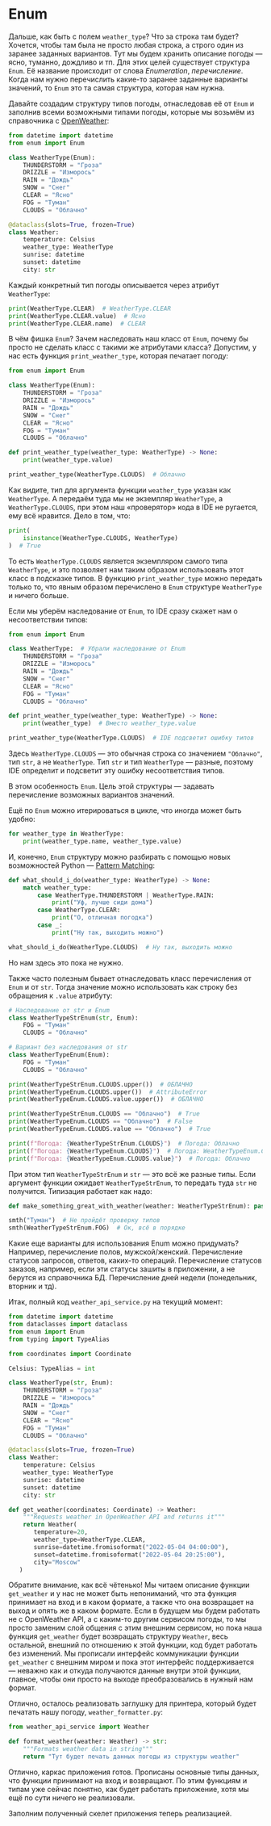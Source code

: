 # Enum

Дальше, как быть с полем `weather_type`? Что за строка там будет? Хочется, чтобы там была не просто любая строка, а строго один из заранее заданных вариантов. Тут мы будем хранить описание погоды — ясно, туманно, дождливо и тп. Для этих целей существует структура `Enum`. Её название происходит от слова *Enumeration*, *перечисление*. Когда нам нужно перечислить какие-то заранее заданные варианты значений, то `Enum` это та самая структура, которая нам нужна.

Давайте создадим структуру типов погоды, отнаследовав её от `Enum` и заполнив всеми возможными типами погоды, которые мы возьмём из справочника с [OpenWeather](https://openweathermap.org/weather-conditions#Weather-Condition-Codes-2):

```python
from datetime import datetime
from enum import Enum

class WeatherType(Enum):
    THUNDERSTORM = "Гроза"
    DRIZZLE = "Изморось"
    RAIN = "Дождь"
    SNOW = "Снег"
    CLEAR = "Ясно"
    FOG = "Туман"
    CLOUDS = "Облачно"

@dataclass(slots=True, frozen=True)
class Weather:
    temperature: Celsius
    weather_type: WeatherType
    sunrise: datetime
    sunset: datetime
    city: str
```

Каждый конкретный тип погоды описывается через атрибут `WeatherType`:

```python
print(WeatherType.CLEAR)  # WeatherType.CLEAR
print(WeatherType.CLEAR.value)  # Ясно
print(WeatherType.CLEAR.name)  # CLEAR
```

В чём фишка `Enum`? Зачем наследовать наш класс от `Enum`, почему бы просто не сделать класс с такими же атрибутами класса? Допустим, у нас есть функция `print_weather_type`, которая печатает погоду:

```python
from enum import Enum

class WeatherType(Enum):
    THUNDERSTORM = "Гроза"
    DRIZZLE = "Изморось"
    RAIN = "Дождь"
    SNOW = "Снег"
    CLEAR = "Ясно"
    FOG = "Туман"
    CLOUDS = "Облачно"

def print_weather_type(weather_type: WeatherType) -> None:
    print(weather_type.value)

print_weather_type(WeatherType.CLOUDS)  # Облачно
```

Как видите, тип для аргумента функции `weather_type` указан как `WeatherType`. А передаём туда мы не экземпляр `WeatherType`, а `WeatherType.CLOUDS`, при этом наш «проверятор» кода в IDE не ругается, ему всё нравится. Дело в том, что:

```python
print(
    isinstance(WeatherType.CLOUDS, WeatherType)
)  # True
```

То есть `WeatherType.CLOUDS` является экземпляром самого типа `WeatherType`, и это позволяет нам таким образом использовать этот класс в подсказке типов. В функцию `print_weather_type` можно передать только то, что явным образом перечислено в `Enum` структуре `WeatherType` и ничего больше.

Если мы уберём наследование от `Enum`, то IDE сразу скажет нам о несоответствии типов:

```python
from enum import Enum

class WeatherType:  # Убрали наследование от Enum 
    THUNDERSTORM = "Гроза"
    DRIZZLE = "Изморось"
    RAIN = "Дождь"
    SNOW = "Снег"
    CLEAR = "Ясно"
    FOG = "Туман"
    CLOUDS = "Облачно"

def print_weather_type(weather_type: WeatherType) -> None:
    print(weather_type)  # Вместо weather_type.value 

print_weather_type(WeatherType.CLOUDS)  # IDE подсветит ошибку типов
```

Здесь `WeatherType.CLOUDS` — это обычная строка со значением `"Облачно"`, тип `str`, а не `WeatherType`. Тип `str` и тип `WeatherType` — разные, поэтому IDE определит и подсветит эту ошибку несоответствия типов.

В этом особенность `Enum`. Цель этой структуры — задавать перечисление возможных вариантов значений.

Ещё по `Enum` можно итерироваться в цикле, что иногда может быть удобно:

```python
for weather_type in WeatherType:
    print(weather_type.name, weather_type.value)
```

И, конечно, `Enum` структуру можно разбирать с помощью новых возможностей Python — [Pattern Matching](https://www.youtube.com/watch?v=0kyy_zKO86U&t=255s):

```python
def what_should_i_do(weather_type: WeatherType) -> None:
    match weather_type:
        case WeatherType.THUNDERSTORM | WeatherType.RAIN:
            print("Уф, лучше сиди дома")
        case WeatherType.CLEAR:
            print("О, отличная погодка")
        case _:
            print("Ну так, выходить можно")

what_should_i_do(WeatherType.CLOUDS)  # Ну так, выходить можно
```

Но нам здесь это пока не нужно.

Также часто полезным бывает отнаследовать класс перечисления от `Enum` и от `str`. Тогда значение можно использовать как строку без обращения к `.value` атрибуту:

```python
# Наследование от str и Enum
class WeatherTypeStrEnum(str, Enum):
    FOG = "Туман"
    CLOUDS = "Облачно"

# Вариант без наследования от str
class WeatherTypeEnum(Enum):
    FOG = "Туман"
    CLOUDS = "Облачно"

print(WeatherTypeStrEnum.CLOUDS.upper())  # ОБЛАЧНО
print(WeatherTypeEnum.CLOUDS.upper())  # AttributeError
print(WeatherTypeEnum.CLOUDS.value.upper())  # ОБЛАЧНО

print(WeatherTypeStrEnum.CLOUDS == "Облачно")  # True
print(WeatherTypeEnum.CLOUDS == "Облачно")  # False
print(WeatherTypeEnum.CLOUDS.value == "Облачно")  # True

print(f"Погода: {WeatherTypeStrEnum.CLOUDS}")  # Погода: Облачно
print(f"Погода: {WeatherTypeEnum.CLOUDS}")  # Погода: WeatherTypeEnum.CLOUDS
print(f"Погода: {WeatherTypeEnum.CLOUDS.value}")  # Погода: Облачно
```

При этом тип `WeatherTypeStrEnum` и `str` — это всё же разные типы. Если аргумент функции ожидает `WeatherTypeStrEnum`, то передать туда `str` не получится. Типизация работает как надо:

```python
def make_something_great_with_weather(weather: WeatherTypeStrEnum): pass

smth("Туман")  # Не пройдёт проверку типов
smth(WeatherTypeStrEnum.FOG)  # Ок, всё в порядке
```

Какие еще варианты для использования Enum можно придумать? Например, перечисление полов, мужской/женский. Перечисление статусов запросов, ответов, каких-то операций. Перечисление статусов заказов, например, если эти статусы зашиты в приложении, а не берутся из справочника БД. Перечисление дней недели (понедельник, вторник и тд).

Итак, полный код `weather_api_service.py` на текущий момент:

```python
from datetime import datetime
from dataclasses import dataclass
from enum import Enum
from typing import TypeAlias

from coordinates import Coordinate

Celsius: TypeAlias = int

class WeatherType(str, Enum):
    THUNDERSTORM = "Гроза"
    DRIZZLE = "Изморось"
    RAIN = "Дождь"
    SNOW = "Снег"
    CLEAR = "Ясно"
    FOG = "Туман"
    CLOUDS = "Облачно"

@dataclass(slots=True, frozen=True)
class Weather:
    temperature: Celsius
    weather_type: WeatherType
    sunrise: datetime
    sunset: datetime
    city: str

def get_weather(coordinates: Coordinate) -> Weather:
    """Requests weather in OpenWeather API and returns it"""
    return Weather(
       temperature=20,
       weather_type=WeatherType.CLEAR,
       sunrise=datetime.fromisoformat("2022-05-04 04:00:00"),
       sunset=datetime.fromisoformat("2022-05-04 20:25:00"),
       city="Moscow"
   )
```

Обратите внимание, как всё чётенько! Мы читаем описание функции `get_weather` и у нас не может быть непониманий, что эта функция принимает на вход и в каком формате, а также что она возвращает на выход и опять же в каком формате. Если в будущем мы будем работать не с OpenWeather API, а с каким-то другим сервисом погоды, то мы просто заменим слой общения с этим внешним сервисом, но пока наша функция `get_weather` будет возвращать структуру `Weather`, весь остальной, внешний по отношению к этой функции, код будет работать без изменений. Мы прописали интерфейс коммуникации функции `get_weather` с внешним миром и пока этот интерфейс поддерживается — неважно как и откуда получаются данные внутри этой функции, главное, чтобы они просто на выходе преобразовались в нужный нам формат.

Отлично, осталось реализовать заглушку для принтера, который будет печатать нашу погоду, `weather_formatter.py`:

```python
from weather_api_service import Weather

def format_weather(weather: Weather) -> str:
    """Formats weather data in string"""
    return "Тут будет печать данных погоды из структуры weather"
```

Отлично, каркас приложения готов. Прописаны основные типы данных, что функции принимают на вход и возвращают. По этим функциям и типам уже сейчас понятно, как будет работать приложение, хотя мы ещё по сути ничего не реализовали.

Заполним полученный скелет приложения теперь реализацией.
